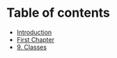 # Table of contents

* [Introduction](README.md)
* [First Chapter](first-chapter.md)
* [9. Classes](9.-classes.md)

